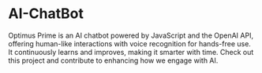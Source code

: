 # AI-ChatBot
Optimus Prime is an AI chatbot powered by JavaScript and the OpenAI API, offering human-like interactions with voice recognition for hands-free use. It continuously learns and improves, making it smarter with time. Check out this project and contribute to enhancing how we engage with AI.
